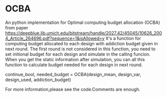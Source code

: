 # OCBA
An python implementation for Optimal computing budget allocation (OCBA) from paper https://deepblue.lib.umich.edu/bitstream/handle/2027.42/45045/10626_2004_Article_264696.pdf?sequence=1&isAllowed=y
It's a function for computing budget allocated to each design with addiction budget given in next round.
The first round is not considered in this function, you need to set initional budget for each design and simulate in the calling funcion. When you get the static information after simulation, you can all this function to calculate budget needed for each design in next round.

continue_bool, needed_budget = OCBA(design_mean, design_var, design_used, addiction_budget)

For more information,please see the code.Comments are enough.
